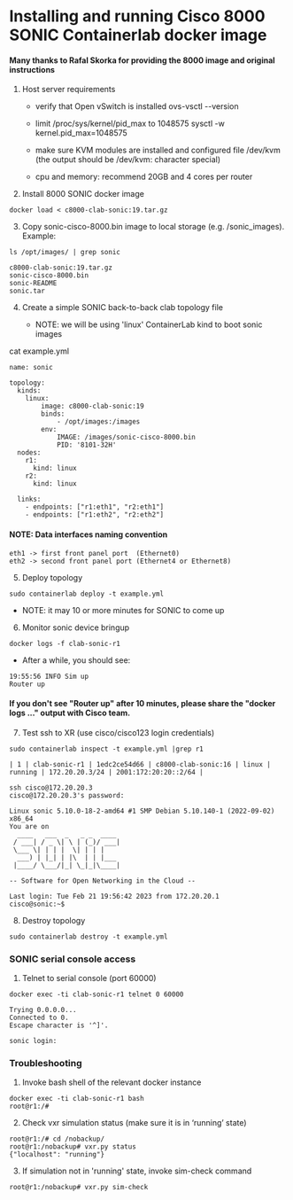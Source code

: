Installing and running Cisco 8000 SONIC Containerlab docker image
=================================================================

#### Many thanks to Rafal Skorka for providing the 8000 image and original instructions

1. Host server requirements

   - verify that Open vSwitch is installed
     ovs-vsctl --version

   - limit /proc/sys/kernel/pid_max to 1048575
     sysctl -w kernel.pid_max=1048575

   - make sure KVM modules are installed and configured
     file /dev/kvm (the output should be /dev/kvm: character special)

   - cpu and memory: recommend 20GB and 4 cores per router

2. Install 8000 SONIC docker image
```   
docker load < c8000-clab-sonic:19.tar.gz
```

3. Copy sonic-cisco-8000.bin image to local storage (e.g. /sonic_images). Example:
```
ls /opt/images/ | grep sonic

c8000-clab-sonic:19.tar.gz
sonic-cisco-8000.bin
sonic-README
sonic.tar
```

4. Create a simple SONIC back-to-back clab topology file

    - NOTE: we will be using 'linux' ContainerLab kind to boot sonic images

cat example.yml
```
name: sonic

topology:
  kinds:
    linux:
        image: c8000-clab-sonic:19
        binds: 
            - /opt/images:/images
        env:
            IMAGE: /images/sonic-cisco-8000.bin
            PID: '8101-32H'
  nodes:
    r1:
      kind: linux
    r2:
      kind: linux

  links:
    - endpoints: ["r1:eth1", "r2:eth1"]
    - endpoints: ["r1:eth2", "r2:eth2"]
```

#### NOTE: Data interfaces naming convention 
```
eth1 -> first front panel port  (Ethernet0)
eth2 -> second front panel port (Ethernet4 or Ethernet8)
```

5. Deploy topology
```
sudo containerlab deploy -t example.yml
```
   - NOTE: it may 10 or more minutes for SONIC to come up

6. Monitor sonic device bringup
```
docker logs -f clab-sonic-r1 
```
   - After a while, you should see:
```
19:55:56 INFO Sim up
Router up
```
#### If you don't see "Router up" after 10 minutes, please share the "docker logs ..." output with Cisco team.

7. Test ssh to XR (use cisco/cisco123 login credentials)
```
sudo containerlab inspect -t example.yml |grep r1
```
```
| 1 | clab-sonic-r1 | 1edc2ce54d66 | c8000-clab-sonic:16 | linux | running | 172.20.20.3/24 | 2001:172:20:20::2/64 |
```
```
ssh cisco@172.20.20.3
cisco@172.20.20.3's password: 

Linux sonic 5.10.0-18-2-amd64 #1 SMP Debian 5.10.140-1 (2022-09-02) x86_64
You are on
  ____   ___  _   _ _  ____
 / ___| / _ \| \ | (_)/ ___|
 \___ \| | | |  \| | | |
  ___) | |_| | |\  | | |___
 |____/ \___/|_| \_|_|\____|

-- Software for Open Networking in the Cloud --

Last login: Tue Feb 21 19:56:42 2023 from 172.20.20.1
cisco@sonic:~$ 
```
8. Destroy topology
```
sudo containerlab destroy -t example.yml 
```

### SONIC serial console access

1. Telnet to serial console (port 60000)
```
docker exec -ti clab-sonic-r1 telnet 0 60000

Trying 0.0.0.0...
Connected to 0.
Escape character is '^]'.

sonic login: 
```
### Troubleshooting

1. Invoke bash shell of the relevant docker instance
```
docker exec -ti clab-sonic-r1 bash
root@r1:/#
```
2. Check vxr simulation status (make sure it is in ‘running’ state)
```
root@r1:/# cd /nobackup/
root@r1:/nobackup# vxr.py status
{"localhost": "running"}
```
3. If simulation not in 'running' state, invoke sim-check command
```
root@r1:/nobackup# vxr.py sim-check
```
